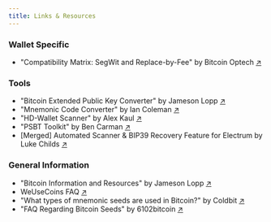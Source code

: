 ```yaml
---
title: Links & Resources
---
```


### Wallet Specific
- "Compatibility Matrix: SegWit and Replace-by-Fee" by Bitcoin Optech [↗︎](https://bitcoinops.org/en/compatibility/)

### Tools
- "Bitcoin Extended Public Key Converter" by Jameson Lopp [↗︎](https://jlopp.github.io/xpub-converter/)
- "Mnemonic Code Converter" by Ian Coleman [↗︎](https://iancoleman.io/bip39/)
- "HD-Wallet Scanner" by Alex Kaul [↗︎](https://github.com/alexk111/HD-Wallet-Scanner/)
- "PSBT Toolkit" by Ben Carman [↗︎](https://github.com/benthecarman/PSBT-Toolkit/releases)
- [Merged] Automated Scanner & BIP39 Recovery Feature for Electrum by Luke Childs [↗︎](https://github.com/spesmilo/electrum/pull/6219)

### General Information
- "Bitcoin Information and Resources" by Jameson Lopp [↗︎](https://www.lopp.net/bitcoin-information.html)
- WeUseCoins FAQ [↗︎](https://www.weusecoins.com/)
- "What types of mnemonic seeds are used in Bitcoin?" by Coldbit [↗︎](https://coldbit.com/what-types-of-mnemonic-seeds-are-used-in-bitcoin/)
- "FAQ Regarding Bitcoin Seeds" by 6102bitcoin [↗︎](https://github.com/6102bitcoin/FAQ/blob/master/seed.md)

